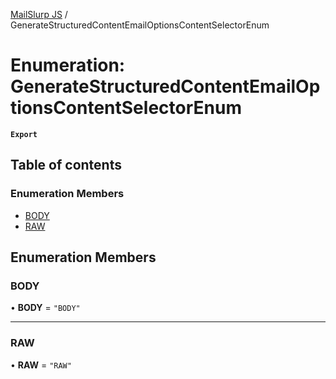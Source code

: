 [MailSlurp JS](../README.md) / GenerateStructuredContentEmailOptionsContentSelectorEnum

# Enumeration: GenerateStructuredContentEmailOptionsContentSelectorEnum

**`Export`**

## Table of contents

### Enumeration Members

- [BODY](GenerateStructuredContentEmailOptionsContentSelectorEnum.md#body)
- [RAW](GenerateStructuredContentEmailOptionsContentSelectorEnum.md#raw)

## Enumeration Members

### BODY

• **BODY** = ``"BODY"``

___

### RAW

• **RAW** = ``"RAW"``
